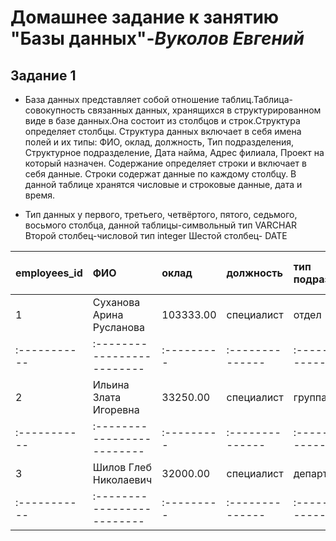 # **Домашнее задание к занятию "Базы данных"**-***Вуколов Евгений***

## **Задание 1**

- 
  База данных представляет собой отношение таблиц.Таблица-совокупность связанных данных, хранящихся в структурированном виде в базе данных.Она состоит из столбцов и строк.Структура определяет столбцы.
 Структура данных включает в себя имена полей и их типы: ФИО, оклад, должность, Тип подразделения, Структурное подразделение, Дата найма, Адрес филиала, Проект на который назначен.
 Содержание определяет строки и включает в себя данные. Строки содержат данные по каждому столбцу. В данной таблице хранятся числовые и строковые данные, дата и время.

- 
  Тип данных у первого, третьего, четвёртого, пятого, седьмого, восьмого столбца, данной таблицы-символьный тип VARCHAR
 Второй столбец-числовой тип integer
 Шестой столбец- DATE


 employees_id|       ФИО                | оклад    |   должность   |  тип подразделения  |     id       | структурное подразделение| адрес филиала  | проект на который назначен |
|:-----------|:-------------------------|:---------|:--------------|:--------------------|:-------------|:-------------------------|:---------------|:---------------------------|
|          1 | Суханова Арина Русланова |103333.00 | специалист    |       отдел         | employees_id |      Группа Billing      |       Москва...|        {ТМК.Сколково}      |
|:-----------|:-------------------------|:---------|:--------------|:--------------------|:-------------|:-------------------------|:---------------|:---------------------------|
|          2 | Ильина Злата Игоревна    |33250.00  | специалист    |       группа        | employees_id |      Группа DOC          |       Самара...|        {Европлан}          |
|:-----------|:-------------------------|:---------|:--------------|:--------------------|:-------------|:-------------------------|:---------------|:---------------------------|
|          3 | Шилов Глеб Николаевич    |32000.00  | специалист    |       департамент   | employees_id |      Группа ODS          |      Иркутск...|        {ИТЭЛМА}            |
|:-----------|:-------------------------|:---------|:--------------|:--------------------|:-------------|:-------------------------|:---------------|:---------------------------|
 

